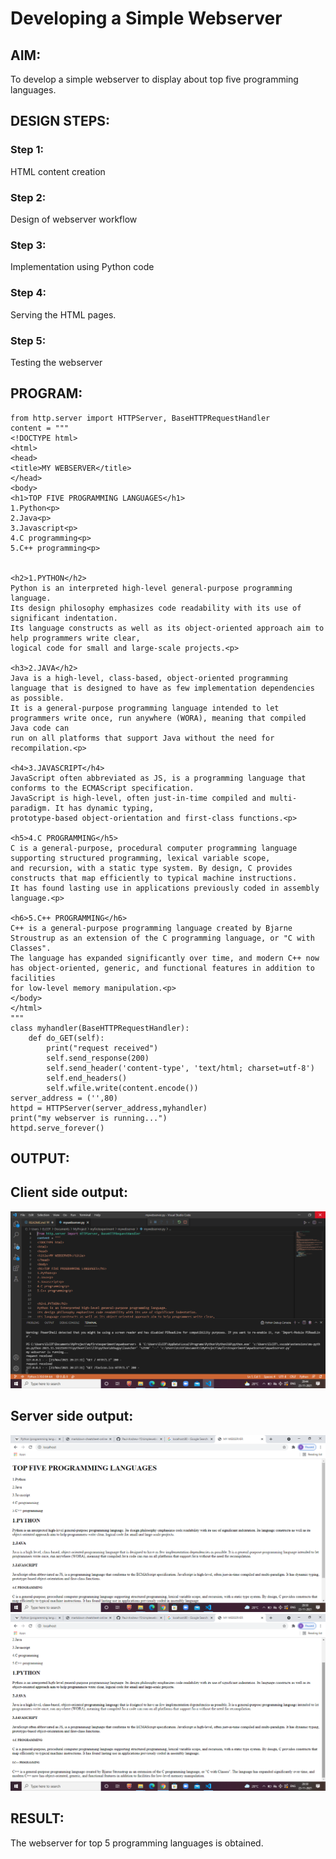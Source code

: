 # Developing a Simple Webserver
## AIM:
To develop a simple webserver to display about top five programming languages.

## DESIGN STEPS:
### Step 1: 
HTML content creation
### Step 2:
Design of webserver workflow
### Step 3:
Implementation using Python code
### Step 4:
Serving the HTML pages.
### Step 5:
Testing the webserver

## PROGRAM:
```
from http.server import HTTPServer, BaseHTTPRequestHandler
content = """
<!DOCTYPE html>
<html>
<head>
<title>MY WEBSERVER</title>
</head>
<body>
<h1>TOP FIVE PROGRAMMING LANGUAGES</h1> 
1.Python<p>
2.Java<p>
3.Javascript<p>
4.C programming<p>
5.C++ programming<p>


<h2>1.PYTHON</h2>
Python is an interpreted high-level general-purpose programming language.
Its design philosophy emphasizes code readability with its use of significant indentation. 
Its language constructs as well as its object-oriented approach aim to help programmers write clear,
logical code for small and large-scale projects.<p>

<h3>2.JAVA</h2>
Java is a high-level, class-based, object-oriented programming language that is designed to have as few implementation dependencies as possible.
It is a general-purpose programming language intended to let programmers write once, run anywhere (WORA), meaning that compiled Java code can 
run on all platforms that support Java without the need for recompilation.<p>

<h4>3.JAVASCRIPT</h4>
JavaScript often abbreviated as JS, is a programming language that conforms to the ECMAScript specification.
JavaScript is high-level, often just-in-time compiled and multi-paradigm. It has dynamic typing, 
prototype-based object-orientation and first-class functions.<p>

<h5>4.C PROGRAMMING</h5>
C is a general-purpose, procedural computer programming language supporting structured programming, lexical variable scope,
and recursion, with a static type system. By design, C provides constructs that map efficiently to typical machine instructions.
It has found lasting use in applications previously coded in assembly language.<p>

<h6>5.C++ PROGRAMMING</h6>
C++ is a general-purpose programming language created by Bjarne Stroustrup as an extension of the C programming language, or "C with Classes".
The language has expanded significantly over time, and modern C++ now has object-oriented, generic, and functional features in addition to facilities 
for low-level memory manipulation.<p>
</body>
</html>
"""
class myhandler(BaseHTTPRequestHandler):
    def do_GET(self):
        print("request received")
        self.send_response(200)
        self.send_header('content-type', 'text/html; charset=utf-8')
        self.end_headers()
        self.wfile.write(content.encode())
server_address = ('',80)
httpd = HTTPServer(server_address,myhandler)
print("my webserver is running...")
httpd.serve_forever()
```

## OUTPUT:

## Client side output:
![Output 1](./images/output1.png)

## Server side output:
![Output 2](./images/output2.png)
![Output 3](./images/output3.png)

## RESULT:
The webserver for top 5 programming languages is obtained.
